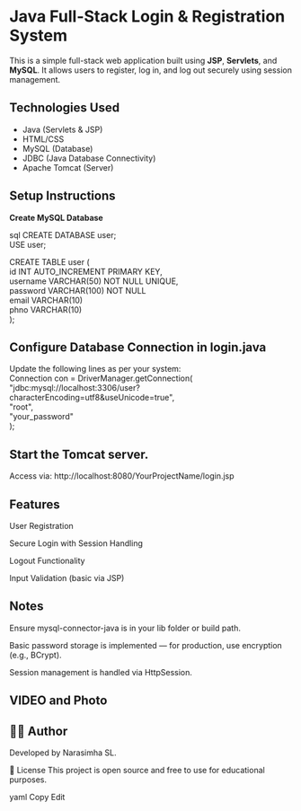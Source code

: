 
# Java Full-Stack Login & Registration System

This is a simple full-stack web application built using **JSP**, **Servlets**, and **MySQL**. It allows users to register, log in, and log out securely using session management.

##  Technologies Used

- Java (Servlets & JSP)
- HTML/CSS
- MySQL (Database)
- JDBC (Java Database Connectivity)
- Apache Tomcat (Server)



## Setup Instructions

 **Create MySQL Database**

sql
CREATE DATABASE user;<br>
USE user;<br>

CREATE TABLE user (<br>
    id INT AUTO_INCREMENT PRIMARY KEY,<br>
    username VARCHAR(50) NOT NULL UNIQUE,<br>
    password VARCHAR(100) NOT NULL<br>
    email    VARCHAR(10)<br>
    phno     VARCHAR(10)<br>
);<br>
## Configure Database Connection in login.java

Update the following lines as per your system:<br>
Connection con = DriverManager.getConnection(<br>
    "jdbc:mysql://localhost:3306/user?characterEncoding=utf8&useUnicode=true", <br>
    "root", <br>
    "your_password"<br>
);<br>


##  Start the Tomcat server.

Access via: http://localhost:8080/YourProjectName/login.jsp

 ##  Features
User Registration

Secure Login with Session Handling

Logout Functionality

Input Validation (basic via JSP)

## Notes
Ensure mysql-connector-java is in your lib folder or build path.

Basic password storage is implemented — for production, use encryption (e.g., BCrypt).

Session management is handled via HttpSession.

## VIDEO and Photo


## 👨‍💻 Author
Developed by Narasimha SL.

📜 License
This project is open source and free to use for educational purposes.

yaml
Copy
Edit
